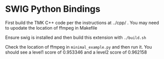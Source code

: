 # SWIG Python Bindings

First build the TMK C++ code per the instructions at ../cpp/ . You may need to upodate the location of ffmpeg in Makefile

Ensure swig is installed and then build this extension with `./build.sh`

Check the location of ffmpeg in `minimal_example.py` and then run it. 
You should see a level1 score of 0.953346 and a level2 score of 0.962158


